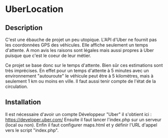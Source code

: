 # UberLocation
## Description
C'est une ébauche de projet un peu utopique.
L'API d'Uber ne fournit pas les coordonnées GPS des véhicules. Elle affiche seulement un temps d'attente. A mon avis les raisons sont légales mais aussi propres à Uber puisque que c'est le coeur de leur métier.

Ce projet se base donc sur le temps d'attente. Bien sûr ces estimations sont très imprécises. En effet pour un temps d'attente à 5 minutes avec un environnement "autouroute" le véhicule peut être à 5 kilomètres, mais à seulement 1 km ou moins en ville. Il faut aussi tenir compte de l'état de la circulation.

## Installation 
Il est nécessaire d'avoir un compte Développeur "Uber" il s'obtient ici : https://developer.uber.com/ 
Ensuite il faut lancer l'index.php sur un serveur (local ou non).
Enfin il faut configurer maps.html et y définir l'URL d'appel vers le script "index.php".
